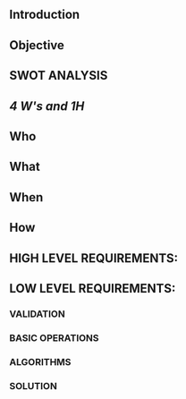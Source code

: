 ## Introduction
## Objective
## SWOT ANALYSIS
## ***4 W's and 1H***
## Who
## What
## When
## How
## HIGH LEVEL REQUIREMENTS:
## LOW LEVEL REQUIREMENTS:
### VALIDATION
###  BASIC OPERATIONS
### ALGORITHMS
### SOLUTION
